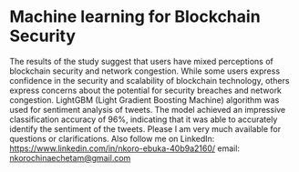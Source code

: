 # Machine learning for Blockchain Security
The results of the study suggest that users have mixed perceptions of blockchain security and network congestion. While some users express confidence in the security and scalability of blockchain technology, others express concerns about the potential for security breaches and network congestion.
LightGBM (Light Gradient Boosting Machine) algorithm was used for sentiment analysis of tweets. The model achieved an impressive classification accuracy of 96%, indicating that it was able to accurately identify the sentiment of the tweets. 
Please I am very much available for questions or clarifications. Also follow me on LinkedIn: https://www.linkedin.com/in/nkoro-ebuka-40b9a2160/ email: nkorochinaechetam@gmail.com
